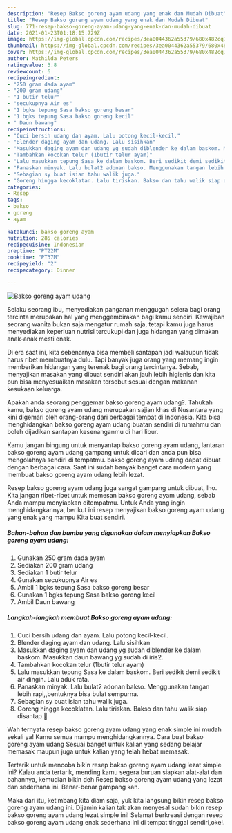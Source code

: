 ```yaml
---
description: "Resep Bakso goreng ayam udang yang enak dan Mudah Dibuat"
title: "Resep Bakso goreng ayam udang yang enak dan Mudah Dibuat"
slug: 771-resep-bakso-goreng-ayam-udang-yang-enak-dan-mudah-dibuat
date: 2021-01-23T01:18:15.729Z
image: https://img-global.cpcdn.com/recipes/3ea0044362a55379/680x482cq70/bakso-goreng-ayam-udang-foto-resep-utama.jpg
thumbnail: https://img-global.cpcdn.com/recipes/3ea0044362a55379/680x482cq70/bakso-goreng-ayam-udang-foto-resep-utama.jpg
cover: https://img-global.cpcdn.com/recipes/3ea0044362a55379/680x482cq70/bakso-goreng-ayam-udang-foto-resep-utama.jpg
author: Mathilda Peters
ratingvalue: 3.8
reviewcount: 6
recipeingredient:
- "250 gram dada ayam"
- "200 gram udang"
- "1 butir telur"
- "secukupnya Air es"
- "1 bgks tepung Sasa bakso goreng besar"
- "1 bgks tepung Sasa bakso goreng kecil"
- " Daun bawang"
recipeinstructions:
- "Cuci bersih udang dan ayam. Lalu potong kecil-kecil."
- "Blender daging ayam dan udang. Lalu sisihkan"
- "Masukkan daging ayam dan udang yg sudah diblender ke dalam baskom. Masukkan daun bawang yg sudah di iris2."
- "Tambahkan kocokan telur (1butir telur ayam)"
- "Lalu masukkan tepung Sasa ke dalam baskom. Beri sedikit demi sedikit air dingin. Lalu aduk rata."
- "Panaskan minyak. Lalu bulat2 adonan bakso. Menggunakan tangan lebih rapi,,bentuknya bisa bulat sempurna."
- "Sebagian sy buat isian tahu walik juga."
- "Goreng hingga kecoklatan. Lalu tiriskan. Bakso dan tahu walik siap disantap 💃"
categories:
- Resep
tags:
- bakso
- goreng
- ayam

katakunci: bakso goreng ayam 
nutrition: 285 calories
recipecuisine: Indonesian
preptime: "PT22M"
cooktime: "PT37M"
recipeyield: "2"
recipecategory: Dinner

---
```



![Bakso goreng ayam udang](https://img-global.cpcdn.com/recipes/3ea0044362a55379/680x482cq70/bakso-goreng-ayam-udang-foto-resep-utama.jpg)

Selaku seorang ibu, menyediakan panganan menggugah selera bagi orang tercinta merupakan hal yang menggembirakan bagi kamu sendiri. Kewajiban seorang  wanita bukan saja mengatur rumah saja, tetapi kamu juga harus menyediakan keperluan nutrisi tercukupi dan juga hidangan yang dimakan anak-anak mesti enak.

Di era  saat ini, kita sebenarnya bisa membeli santapan jadi walaupun tidak harus ribet membuatnya dulu. Tapi banyak juga orang yang memang ingin memberikan hidangan yang terenak bagi orang tercintanya. Sebab, menyajikan masakan yang dibuat sendiri akan jauh lebih higienis dan kita pun bisa menyesuaikan masakan tersebut sesuai dengan makanan kesukaan keluarga. 



Apakah anda seorang penggemar bakso goreng ayam udang?. Tahukah kamu, bakso goreng ayam udang merupakan sajian khas di Nusantara yang kini digemari oleh orang-orang dari berbagai tempat di Indonesia. Kita bisa menghidangkan bakso goreng ayam udang buatan sendiri di rumahmu dan boleh dijadikan santapan kesenanganmu di hari libur.

Kamu jangan bingung untuk menyantap bakso goreng ayam udang, lantaran bakso goreng ayam udang gampang untuk dicari dan anda pun bisa mengolahnya sendiri di tempatmu. bakso goreng ayam udang dapat dibuat dengan berbagai cara. Saat ini sudah banyak banget cara modern yang membuat bakso goreng ayam udang lebih lezat.

Resep bakso goreng ayam udang juga sangat gampang untuk dibuat, lho. Kita jangan ribet-ribet untuk memesan bakso goreng ayam udang, sebab Anda mampu menyiapkan ditempatmu. Untuk Anda yang ingin menghidangkannya, berikut ini resep menyajikan bakso goreng ayam udang yang enak yang mampu Kita buat sendiri.

<!--inarticleads1-->

##### Bahan-bahan dan bumbu yang digunakan dalam menyiapkan Bakso goreng ayam udang:

1. Gunakan 250 gram dada ayam
1. Sediakan 200 gram udang
1. Sediakan 1 butir telur
1. Gunakan secukupnya Air es
1. Ambil 1 bgks tepung Sasa bakso goreng besar
1. Gunakan 1 bgks tepung Sasa bakso goreng kecil
1. Ambil  Daun bawang




<!--inarticleads2-->

##### Langkah-langkah membuat Bakso goreng ayam udang:

1. Cuci bersih udang dan ayam. Lalu potong kecil-kecil.
1. Blender daging ayam dan udang. Lalu sisihkan
1. Masukkan daging ayam dan udang yg sudah diblender ke dalam baskom. Masukkan daun bawang yg sudah di iris2.
1. Tambahkan kocokan telur (1butir telur ayam)
1. Lalu masukkan tepung Sasa ke dalam baskom. Beri sedikit demi sedikit air dingin. Lalu aduk rata.
1. Panaskan minyak. Lalu bulat2 adonan bakso. Menggunakan tangan lebih rapi,,bentuknya bisa bulat sempurna.
1. Sebagian sy buat isian tahu walik juga.
1. Goreng hingga kecoklatan. Lalu tiriskan. Bakso dan tahu walik siap disantap 💃




Wah ternyata resep bakso goreng ayam udang yang enak simple ini mudah sekali ya! Kamu semua mampu menghidangkannya. Cara buat bakso goreng ayam udang Sesuai banget untuk kalian yang sedang belajar memasak maupun juga untuk kalian yang telah hebat memasak.

Tertarik untuk mencoba bikin resep bakso goreng ayam udang lezat simple ini? Kalau anda tertarik, mending kamu segera buruan siapkan alat-alat dan bahannya, kemudian bikin deh Resep bakso goreng ayam udang yang lezat dan sederhana ini. Benar-benar gampang kan. 

Maka dari itu, ketimbang kita diam saja, yuk kita langsung bikin resep bakso goreng ayam udang ini. Dijamin kalian tak akan menyesal sudah bikin resep bakso goreng ayam udang lezat simple ini! Selamat berkreasi dengan resep bakso goreng ayam udang enak sederhana ini di tempat tinggal sendiri,oke!.

